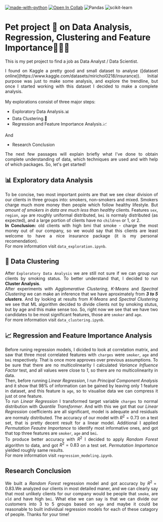 [![made-with-python](https://img.shields.io/badge/Made%20with-Python-1f425f.svg)](https://www.python.org/)
[![Open In Collab](https://colab.research.google.com/assets/colab-badge.svg)](https://colab.research.google.com/github/Naereen/badges)
![Pandas](https://img.shields.io/badge/pandas-%23150458.svg?style=for-the-badge&logo=pandas&logoColor=white)
![scikit-learn](https://img.shields.io/badge/scikit--learn-%23F7931E.svg?style=for-the-badge&logo=scikit-learn&logoColor=white)

# Pet project 🐶 on Data Analysis, Regression, Clustering and Feature Importance👨🏻‍💻

This is my pet project to find a job as Data Analyst / Data Scientist.
<div style="text-align: justify">
I found on Kaggle a pretty good and small dataset to analyse  ([dataset online](https://www.kaggle.com/datasets/mirichoi0218/insurance)). Initial purpose was just to make some analysis, and explore the trendline, but once I started working with this dataset I decided to make a complete analysis.
<br><br>
My explorations consist of three major steps:

* Exploratory Data Analysis.📊
* Data Clustering.🎨
* Regression and Feature Importance Analysis.📈

And

* Research Conclusion

The next few passages will explain briefly what I've done to obtain complete understanding of data, which techniques are used and with help of which packages. So, let's get started!

## 📊 **Exploratory data Analysis**
To be concise, two most important points are that we see clear division of our clients in three groups into: smokers, non-smokers and mixed. Smokers charge much more money then people which follow healthy lifestyle. But _amount of smokers in data are much less than healthy_ clients. Features `sex`, `region`, `age` are roughly uniformal distributed, `bmi` is  normaly distributed (as expected), and a large portion of clients have no `children` or 1, or 2.
<br>**In Conclusion:** old clients with high bmi that smoke - charge the most money out of our company, so we would say that this clients are least welcome to have a nice insurance package (it is my personal recomendation).
<br>For more information visit `data_exploration.ipynb`.

## 🎨 **Data Clustering**
After `Exploratory Data Analysis` we are still not sure if we can group our clients by smoking status. To better understand that, I decided to run **Cluster Analysis**.
<br> After experiments with _Agglomerative Clustering_, _K-Means_ and _Spectral Clustering_ we can make an inference that we have aproximately from _**3 to 5 clusters**_. And by looking at results from _K-Means_ and _Spectral Clustering_ we see that ML algorithm decided to divide clients not by smoking stutus, but by age and this make sense too. So, right now we see that we have two candidates to be most significant features, those are `smoker` and `age`.
<br>For more information visit `data_clustering.ipynb`.

## 📈 **Regression and Feature Importance Analysis**
Before runing regression models, I dicided to look at correlation matrix, and saw that three most correlated features with `charges` were `smoker`, `age` and `bmi` respectively. That is once more approves over previous assumptions. To be sure that there are no multicolinearity I calculated _Variance Influence Factor_ test, and all values were close to _1_, so there are no multicolinearity in data.
<br> Then, before running _Linear Regression_, I run _Principal Component Analysis_ and it show that 98% of information can be gained by leaving only 1 feature in dataset, and this feature is `age`, so to visualise data we can compress it just ot one feature.
<br>To run _Linear Regression_ I transformed target variable `charges` to normal distribution with _Quantile Transformer_. And with this we got that our _Linear Regression_ coefficients are all significant, model is adequate and residuals are normaly distributed. The accuracy of our model with $R^2=0.73$ on a test set, that is pretty decent result for a linear model. Additional I applied _Permutation Feautre Importance_ to identify most informative ones, and got that top three features are `smoker`, `age` and `bmi`.
<br>To produce better accuracy with $R^2$ I decided to apply _Random Forest_ algorithm to data, and got $R^2=0.83$ on a test set. _Permutation Importance_ yielded roughly same results.
<br>For more information visit `regression_modeling.ipynb`.

## **Research Conclusion**
We built a _Random Forest_ regression model and got accuracy by $R^2=0.83$.We analyzed our clients in most detailed maner, and we can clearly say that most unlikely clients for our company would be people that `smoke`, are `old` and have high `bmi`. What else we can say is that we can divide our customers into 3 to 5 groups based on `age` and maybe it could be reasonable to built individual regression models for each of these catagory of people. Thanks for your time!
</div>
